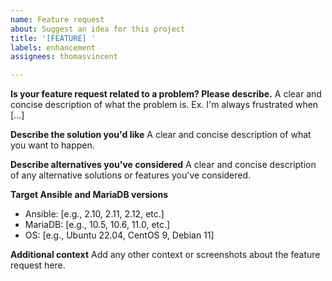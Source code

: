 ```yaml
---
name: Feature request
about: Suggest an idea for this project
title: '[FEATURE] '
labels: enhancement
assignees: thomasvincent

---
```


**Is your feature request related to a problem? Please describe.**
A clear and concise description of what the problem is. Ex. I'm always frustrated when [...]

**Describe the solution you'd like**
A clear and concise description of what you want to happen.

**Describe alternatives you've considered**
A clear and concise description of any alternative solutions or features you've considered.

**Target Ansible and MariaDB versions**
- Ansible: [e.g., 2.10, 2.11, 2.12, etc.]
- MariaDB: [e.g., 10.5, 10.6, 11.0, etc.]
- OS: [e.g., Ubuntu 22.04, CentOS 9, Debian 11]

**Additional context**
Add any other context or screenshots about the feature request here.